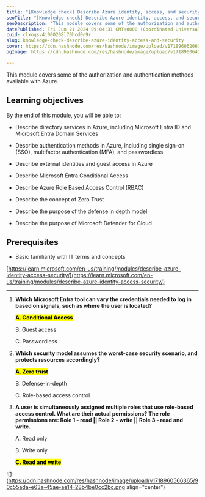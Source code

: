```yaml
---
title: "[Knowledge check] Describe Azure identity, access, and security"
seoTitle: "[Knowledge check] Describe Azure identity, access, and security"
seoDescription: "This module covers some of the authorization and authentication methods available with Azure."
datePublished: Fri Jun 21 2024 09:04:31 GMT+0000 (Coordinated Universal Time)
cuid: clxogsv4i000208l70hcd0n9r
slug: knowledge-check-describe-azure-identity-access-and-security
cover: https://cdn.hashnode.com/res/hashnode/image/upload/v1718960620634/8d323ca3-eaff-4009-89d2-49f8f1d424aa.png
ogImage: https://cdn.hashnode.com/res/hashnode/image/upload/v1718960641589/c4df83c5-5e7b-453c-ac59-165050422943.png

---
```


This module covers some of the authorization and authentication methods available with Azure.

## **Learning objectives**

By the end of this module, you will be able to:

* Describe directory services in Azure, including Microsoft Entra ID and Microsoft Entra Domain Services
    
* Describe authentication methods in Azure, including single sign-on (SSO), multifactor authentication (MFA), and passwordless
    
* Describe external identities and guest access in Azure
    
* Describe Microsoft Entra Conditional Access
    
* Describe Azure Role Based Access Control (RBAC)
    
* Describe the concept of Zero Trust
    
* Describe the purpose of the defense in depth model
    
* Describe the purpose of Microsoft Defender for Cloud
    

## **Prerequisites**

* Basic familiarity with IT terms and concepts
    

[https://learn.microsoft.com/en-us/training/modules/describe-azure-identity-access-security/](https://learn.microsoft.com/en-us/training/modules/describe-azure-identity-access-security/)

---

1. **Which Microsoft Entra tool can vary the credentials needed to log in based on signals, such as where the user is located?**
    
    **<mark>A. Conditional Access</mark>**
    
    B. Guest access
    
    C. Passwordless
    
2. **Which security model assumes the worst-case security scenario, and protects resources accordingly?**
    
    **<mark>A. Zero trust</mark>**
    
    B. Defense-in-depth
    
    C. Role-based access control
    
3. **A user is simultaneously assigned multiple roles that use role-based access control. What are their actual permissions? The role permissions are: Role 1 - read || Role 2 - write || Role 3 - read and write.**
    
    A. Read only
    
    B. Write only
    
    **<mark>C. Read and write</mark>**
    

![](https://cdn.hashnode.com/res/hashnode/image/upload/v1718960566365/90c55ada-e63a-45ae-ae14-28b4be0cc2bc.png align="center")